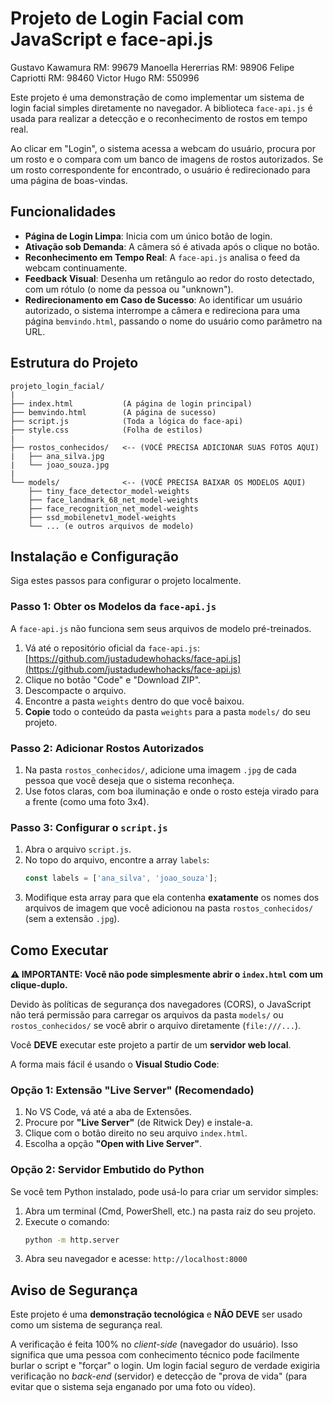 # Projeto de Login Facial com JavaScript e face-api.js

Gustavo Kawamura RM: 99679
Manoella Hererrias RM: 98906
Felipe Capriotti RM: 98460
Victor Hugo RM: 550996

Este projeto é uma demonstração de como implementar um sistema de login facial simples diretamente no navegador. A biblioteca `face-api.js` é usada para realizar a detecção e o reconhecimento de rostos em tempo real.

Ao clicar em "Login", o sistema acessa a webcam do usuário, procura por um rosto e o compara com um banco de imagens de rostos autorizados. Se um rosto correspondente for encontrado, o usuário é redirecionado para uma página de boas-vindas.

## Funcionalidades

-   **Página de Login Limpa**: Inicia com um único botão de login.
-   **Ativação sob Demanda**: A câmera só é ativada após o clique no botão.
-   **Reconhecimento em Tempo Real**: A `face-api.js` analisa o feed da webcam continuamente.
-   **Feedback Visual**: Desenha um retângulo ao redor do rosto detectado, com um rótulo (o nome da pessoa ou "unknown").
-   **Redirecionamento em Caso de Sucesso**: Ao identificar um usuário autorizado, o sistema interrompe a câmera e redireciona para uma página `bemvindo.html`, passando o nome do usuário como parâmetro na URL.


## Estrutura do Projeto

```
projeto_login_facial/
|
├── index.html           (A página de login principal)
├── bemvindo.html        (A página de sucesso)
├── script.js            (Toda a lógica do face-api)
├── style.css            (Folha de estilos)
|
├── rostos_conhecidos/   <-- (VOCÊ PRECISA ADICIONAR SUAS FOTOS AQUI)
|   ├── ana_silva.jpg
|   └── joao_souza.jpg
|
└── models/              <-- (VOCÊ PRECISA BAIXAR OS MODELOS AQUI)
    ├── tiny_face_detector_model-weights
    ├── face_landmark_68_net_model-weights
    ├── face_recognition_net_model-weights
    ├── ssd_mobilenetv1_model-weights
    └── ... (e outros arquivos de modelo)
```

## Instalação e Configuração

Siga estes passos para configurar o projeto localmente.

### Passo 1: Obter os Modelos da `face-api.js`

A `face-api.js` não funciona sem seus arquivos de modelo pré-treinados.

1.  Vá até o repositório oficial da `face-api.js`: [https://github.com/justadudewhohacks/face-api.js](https://github.com/justadudewhohacks/face-api.js)
2.  Clique no botão "Code" e "Download ZIP".
3.  Descompacte o arquivo.
4.  Encontre a pasta `weights` dentro do que você baixou.
5.  **Copie** todo o conteúdo da pasta `weights` para a pasta `models/` do seu projeto.

### Passo 2: Adicionar Rostos Autorizados

1.  Na pasta `rostos_conhecidos/`, adicione uma imagem `.jpg` de cada pessoa que você deseja que o sistema reconheça.
2.  Use fotos claras, com boa iluminação e onde o rosto esteja virado para a frente (como uma foto 3x4).

### Passo 3: Configurar o `script.js`

1.  Abra o arquivo `script.js`.
2.  No topo do arquivo, encontre a array `labels`:
    ```javascript
    const labels = ['ana_silva', 'joao_souza'];
    ```
3.  Modifique esta array para que ela contenha **exatamente** os nomes dos arquivos de imagem que você adicionou na pasta `rostos_conhecidos/` (sem a extensão `.jpg`).

## Como Executar

**⚠️ IMPORTANTE: Você não pode simplesmente abrir o `index.html` com um clique-duplo.**

Devido às políticas de segurança dos navegadores (CORS), o JavaScript não terá permissão para carregar os arquivos da pasta `models/` ou `rostos_conhecidos/` se você abrir o arquivo diretamente (`file:///...`).

Você **DEVE** executar este projeto a partir de um **servidor web local**.

A forma mais fácil é usando o **Visual Studio Code**:

### Opção 1: Extensão "Live Server" (Recomendado)

1.  No VS Code, vá até a aba de Extensões.
2.  Procure por **"Live Server"** (de Ritwick Dey) e instale-a.
3.  Clique com o botão direito no seu arquivo `index.html`.
4.  Escolha a opção **"Open with Live Server"**.

### Opção 2: Servidor Embutido do Python

Se você tem Python instalado, pode usá-lo para criar um servidor simples:

1.  Abra um terminal (Cmd, PowerShell, etc.) na pasta raiz do seu projeto.
2.  Execute o comando:
    ```bash
    python -m http.server
    ```
3.  Abra seu navegador e acesse: `http://localhost:8000`

## Aviso de Segurança

Este projeto é uma **demonstração tecnológica** e **NÃO DEVE** ser usado como um sistema de segurança real.

A verificação é feita 100% no *client-side* (navegador do usuário). Isso significa que uma pessoa com conhecimento técnico pode facilmente burlar o script e "forçar" o login. Um login facial seguro de verdade exigiria verificação no *back-end* (servidor) e detecção de "prova de vida" (para evitar que o sistema seja enganado por uma foto ou vídeo).

